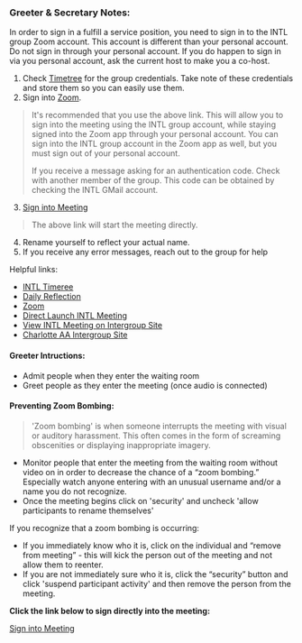 ### Greeter & Secretary Notes: 

In order to sign in a fulfill a service position, you need to sign in to the INTL group Zoom account. This account is different than your personal account. Do not sign in through your personal account. If you do happen to sign in via you personal account, ask the current host to make you a co-host. 

1. Check [Timetree](https://timetreeapp.com/calendars/SRx7BmTyN7Hw/events/860885a6cea44e82906797f5badeffa4) for the group credentials. Take note of these credentials and store them so you can easily use them. 
2. Sign into [Zoom](https://zoom.us/).
> It's recommended that you use the above link. This will allow you to sign into the meeting using the INTL group account, while staying signed into the Zoom app through your personal account. You can sign into the INTL group account in the Zoom app as well, but you must sign out of your personal account.
>
>If you receive a message asking for an authentication code. Check with another member of the group. This code can be obtained by checking the INTL GMail account. 
3. [Sign into Meeting](https://us04web.zoom.us/j/406536344)
> The above link will start the meeting directly. 
4. Rename yourself to reflect your actual name. 
5. If you receive any error messages, reach out to the group for help

Helpful links: 

- [INTL Timeree](timetreeapp.com/calendars/SRx7BmTyN7Hw)
- [Daily Reflection](https://www.aa.org/daily-reflections)
- [Zoom](https://zoom.us/)
- [Direct Launch INTL Meeting](https://us04web.zoom.us/j/406536344)
- [View INTL Meeting on Intergroup Site](http://charlotteaa.org/meetings/its-not-too-late-4/)
- [Charlotte AA Intergroup Site](http://charlotteaa.org/)

#### Greeter Intructions: 

- Admit people when they enter the waiting room
- Greet people as they enter the meeting (once audio is connected)

#### Preventing Zoom Bombing:

> 'Zoom bombing' is when someone interrupts the meeting with visual or auditory harassment. This often comes in the form of screaming obscenities or displaying inappropriate imagery.

 - Monitor people that enter the meeting from the waiting room without video on in order to decrease the chance of a “zoom bombing.” Especially watch anyone entering with an unusual username and/or a name you do not recognize.
 - Once the meeting begins click on 'security' and uncheck 'allow participants to rename themselves' 

If you recognize that a zoom bombing is occurring:

- If you immediately know who it is, click on the individual and “remove from meeting” - this will kick the person out of the meeting and not allow them to reenter.
- If you are not immediately sure who it is, click the “security” button and click 'suspend participant activity' and then remove the person from the meeting.

**Click the link below to sign directly into the meeting:**

[Sign into Meeting](https://us04web.zoom.us/j/406536344)
